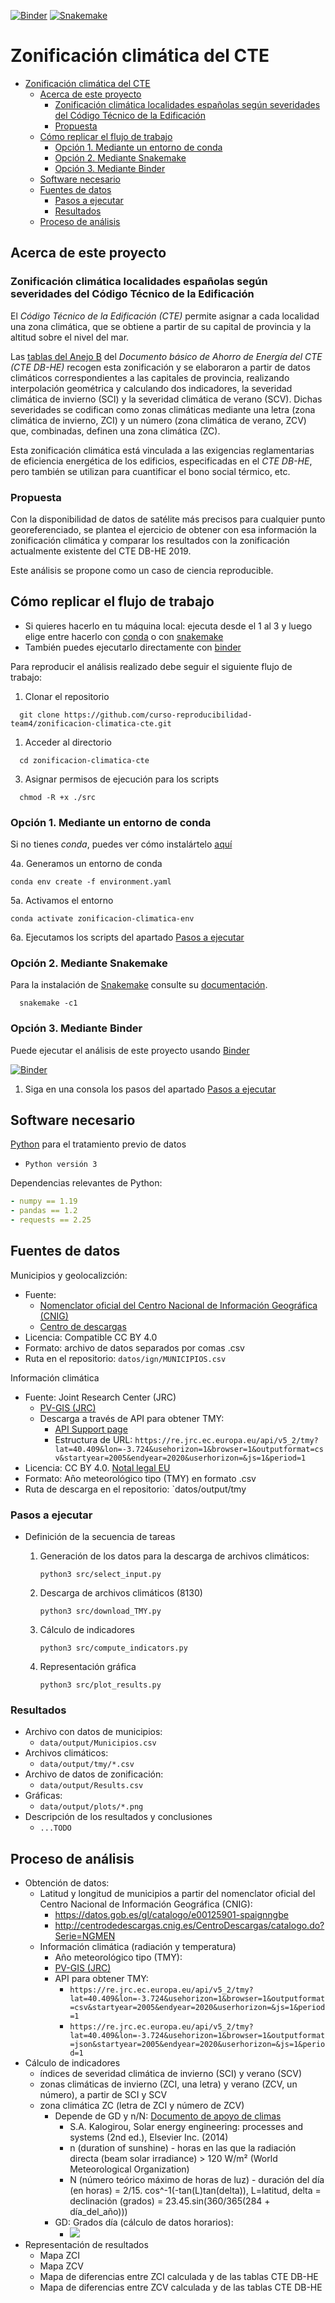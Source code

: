 [![Binder](https://mybinder.org/badge_logo.svg)](https://mybinder.org/v2/gh/curso-reproducibilidad-team4/zonificacion-climatica-cte/HEAD)
[![Snakemake](https://img.shields.io/badge/snakemake-≥5.6.0-brightgreen.svg?style=flat)](https://snakemake.readthedocs.io)

# Zonificación climática del CTE

- [Zonificación climática del CTE](#zonificación-climática-del-cte)
  - [Acerca de este proyecto](#acerca-de-este-proyecto)
    - [Zonificación climática localidades españolas según severidades del Código Técnico de la Edificación](#zonificación-climática-localidades-españolas-según-severidades-del-código-técnico-de-la-edificación)
    - [Propuesta](#propuesta)
  - [Cómo replicar el flujo de trabajo](#cómo-replicar-el-flujo-de-trabajo)
    - [Opción 1. Mediante un entorno de conda](#opción-1-mediante-un-entorno-de-conda)
    - [Opción 2. Mediante Snakemake](#opción-2-mediante-snakemake)
    - [Opción 3. Mediante Binder](#opción-3-mediante-binder)
  - [Software necesario](#software-necesario)
  - [Fuentes de datos](#fuentes-de-datos)
    - [Pasos a ejecutar](#pasos-a-ejecutar)
    - [Resultados](#resultados)
  - [Proceso de análisis](#proceso-de-análisis)

## Acerca de este proyecto

### Zonificación climática localidades españolas según severidades del Código Técnico de la Edificación

El _Código Técnico de la Edificación (CTE)_ permite asignar a cada localidad una zona climática, que se obtiene a partir de su capital de provincia y la altitud sobre el nivel del mar.

Las [tablas del Anejo B](https://www.codigotecnico.org/pdf/Documentos/HE/DccHE.pdf) del _Documento básico de Ahorro de Energía del CTE (CTE DB-HE)_ recogen esta zonificación y se elaboraron a partir de datos climáticos correspondientes a las capitales de provincia, realizando interpolación geométrica y calculando dos indicadores, la severidad climática de invierno (SCI) y la severidad climática de verano (SCV). Dichas severidades se codifican como zonas climáticas mediante una letra (zona climática de invierno, ZCI) y un número (zona climática de verano, ZCV) que, combinadas, definen una zona climática (ZC).

Esta zonificación climática está vinculada a las exigencias reglamentarias de eficiencia energética de los edificios, especificadas en el _CTE DB-HE_, pero también se utilizan para cuantificar el bono social térmico, etc.

### Propuesta

Con la disponibilidad de datos de satélite más precisos para cualquier punto georeferenciado, se plantea el ejercicio de obtener con esa información la zonificación climática y comparar los resultados con la zonificación actualmente existente del CTE DB-HE 2019.

Este análisis se propone como un caso de ciencia reproducible.

## Cómo replicar el flujo de trabajo

- Si quieres hacerlo en tu máquina local: ejecuta desde el 1 al 3 y luego elige entre hacerlo con [conda](#creando-un-conda-environment) o con [snakemake](#con-snakemake)
- También puedes ejecutarlo directamente con [binder](#con-binder)

Para reproducir el análisis realizado debe seguir el siguiente flujo de trabajo:

1. Clonar el repositorio

```shell
  git clone https://github.com/curso-reproducibilidad-team4/zonificacion-climatica-cte.git
```

1. Acceder al directorio

```shell
  cd zonificacion-climatica-cte
```

3. Asignar permisos de ejecución para los scripts

```shell
  chmod -R +x ./src
```

### Opción 1. Mediante un entorno de conda

Si no tienes _conda_, puedes ver cómo instalártelo [aquí](https://docs.conda.io/projects/conda/en/latest/user-guide/install/index.html)

4a. Generamos un entorno de conda

```shell
conda env create -f environment.yaml
```

5a. Activamos el entorno

```shell
conda activate zonificacion-climatica-env
```

6a. Ejecutamos los scripts del apartado [Pasos a ejecutar](#pasos-a-ejecutar)

### Opción 2. Mediante Snakemake

Para la instalación de [Snakemake](https://snakemake.readthedocs.io/en/stable/index.html#) consulte su [documentación](https://snakemake.readthedocs.io/en/stable/getting_started/installation.html).

```shell
  snakemake -c1
```

### Opción 3. Mediante Binder

Puede ejecutar el análisis de este proyecto usando [Binder](https://mybinder.org)

[![Binder](https://mybinder.org/badge_logo.svg)](https://mybinder.org/v2/gh/curso-reproducibilidad-team4/zonificacion-climatica-cte/HEAD)

1. Siga en una consola los pasos del apartado [Pasos a ejecutar](#pasos-a-ejecutar)

## Software necesario

[Python](https://www.python.org) para el tratamiento previo de datos

- `Python versión 3`

Dependencias relevantes de Python:

```yaml
- numpy == 1.19
- pandas == 1.2
- requests == 2.25
```

## Fuentes de datos

Municipios y geolocalizción:

- Fuente:
  - [Nomenclator oficial del Centro Nacional de Información Geográfica (CNIG)](https://datos.gob.es/gl/catalogo/e00125901-spaignngbe)
  - [Centro de descargas](http://centrodedescargas.cnig.es/CentroDescargas/catalogo.do?Serie=NGMEN)
- Licencia: Compatible CC BY 4.0
- Formato: archivo de datos separados por comas .csv
- Ruta en el repositorio: `datos/ign/MUNICIPIOS.csv`

Información climática

- Fuente: Joint Research Center (JRC)
  - [PV-GIS (JRC)](https://re.jrc.ec.europa.eu/pvg_tools/en/)
  - Descarga a través de API para obtener TMY:
    - [API Support page](https://joint-research-centre.ec.europa.eu/pvgis-photovoltaic-geographical-information-system/getting-started-pvgis/api-non-interactive-service_en)
    - Estructura de URL: `https://re.jrc.ec.europa.eu/api/v5_2/tmy?lat=40.409&lon=-3.724&usehorizon=1&browser=1&outputformat=csv&startyear=2005&endyear=2020&userhorizon=&js=1&period=1`
- Licencia: CC BY 4.0. [Notal legal EU](https://ec.europa.eu/info/legal-notice_en)
- Formato: Año meteorológico tipo (TMY) en formato .csv
- Ruta de descarga en el repositorio: `datos/output/tmy

### Pasos a ejecutar

- Definición de la secuencia de tareas

  1. Generación de los datos para la descarga de archivos climáticos:

     `python3 src/select_input.py`

  2. Descarga de archivos climáticos (8130)

     `python3 src/download_TMY.py`

  3. Cálculo de indicadores

     `python3 src/compute_indicators.py`

  4. Representación gráfica

     `python3 src/plot_results.py`

### Resultados

- Archivo con datos de municipios:
  - `data/output/Municipios.csv`
- Archivos climáticos:
  - `data/output/tmy/*.csv`
- Archivo de datos de zonificación:
  - `data/output/Results.csv`
- Gráficas:
  - `data/output/plots/*.png`
- Descripción de los resultados y conclusiones
  - `...TODO`

## Proceso de análisis

- Obtención de datos:
  - Latitud y longitud de municipios a partir del nomenclator oficial del Centro Nacional de Información Geográfica (CNIG):
    - https://datos.gob.es/gl/catalogo/e00125901-spaignngbe
    - http://centrodedescargas.cnig.es/CentroDescargas/catalogo.do?Serie=NGMEN
  - Información climática (radiación y temperatura)
    - Año meteorológico tipo (TMY):
    - [PV-GIS (JRC)](https://re.jrc.ec.europa.eu/pvg_tools/en/)
    - API para obtener TMY:
      - `https://re.jrc.ec.europa.eu/api/v5_2/tmy?lat=40.409&lon=-3.724&usehorizon=1&browser=1&outputformat=csv&startyear=2005&endyear=2020&userhorizon=&js=1&period=1`
      - `https://re.jrc.ec.europa.eu/api/v5_2/tmy?lat=40.409&lon=-3.724&usehorizon=1&browser=1&outputformat=json&startyear=2005&endyear=2020&userhorizon=&js=1&period=1`
- Cálculo de indicadores
  - índices de severidad climática de invierno (SCI) y verano (SCV)
  - zonas climáticas de invierno (ZCI, una letra) y verano (ZCV, un número), a partir de SCI y SCV
  - zona climática ZC (letra de ZCI y número de ZCV)
    - Depende de GD y n/N: [Documento de apoyo de climas](https://www.codigotecnico.org/pdf/Documentos/HE/20170202-DOC-DB-HE-0-Climas%20de%20referencia.pdf)
      - S.A. Kalogirou, Solar energy engineering: processes and systems (2nd ed.), Elsevier Inc. (2014)
      - n (duration of sunshine) - horas en las que la radiación directa (beam solar irradiance) > 120 W/m² (World Meteorological Organization)
      - N (número teórico máximo de horas de luz) - duración del día (en horas) = 2/15. cos^-1(-tan(L)tan(delta)), L=latitud, delta = declinación (grados) = 23.45.sin(360/365(284 + día_del_año)))
    - GD: Grados día (cálculo de datos horarios):
      - <img src="https://render.githubusercontent.com/render/math?math=GD_{T_b} = \sum {{T_b - T_{ah}} \over 24} \cdot \left\lfloor T_b > T_{ah} \right\rfloor">
        <!-- GD_Tb = Sum( ((Tb - Tah) / 24) si Tb > Tah, o 0 si Tb <= Tah). -->
- Representación de resultados
  - Mapa ZCI
  - Mapa ZCV
  - Mapa de diferencias entre ZCI calculada y de las tablas CTE DB-HE
  - Mapa de diferencias entre ZCV calculada y de las tablas CTE DB-HE
